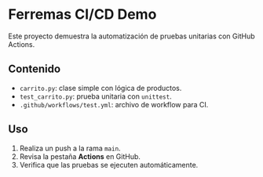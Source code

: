 # Ferremas CI/CD Demo

Este proyecto demuestra la automatización de pruebas unitarias con GitHub Actions.

## Contenido

- `carrito.py`: clase simple con lógica de productos.
- `test_carrito.py`: prueba unitaria con `unittest`.
- `.github/workflows/test.yml`: archivo de workflow para CI.

## Uso

1. Realiza un push a la rama `main`.
2. Revisa la pestaña **Actions** en GitHub.
3. Verifica que las pruebas se ejecuten automáticamente.

